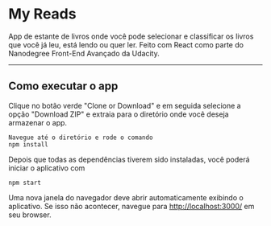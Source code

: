# My Reads

App de estante de livros onde você pode selecionar e classificar os livros que você já leu, está lendo ou quer ler. Feito com React como parte do Nanodegree Front-End Avançado da Udacity.

---

## Como executar o app

Clique no botão verde "Clone or Download" e em seguida selecione a opção "Download ZIP" e extraia para o diretório onde você deseja armazenar o app.

```
Navegue até o diretório e rode o comando
npm install
```

Depois que todas as dependências tiverem sido instaladas, você poderá iniciar o aplicativo com

```
npm start
```

Uma nova janela do navegador deve abrir automaticamente exibindo o aplicativo. Se isso não acontecer, navegue para [http://localhost:3000/](http://localhost:3000/) em seu browser.
